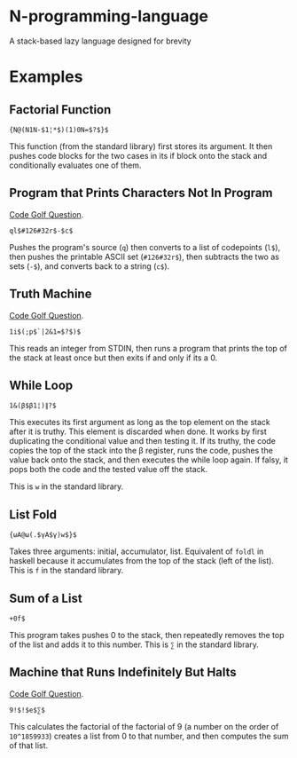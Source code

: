 # N-programming-language
A stack-based lazy language designed for brevity

# Examples

## Factorial Function

```N
{N@(N1N-$1¦*$)(1)0N=$?$}$
```

This function (from the standard library) first stores its argument. It then pushes code blocks for the two cases in its if block onto the stack and conditionally evaluates one of them.

## Program that Prints Characters Not In Program

[Code Golf Question](http://codegolf.stackexchange.com/questions/12368/print-every-character-your-program-doesnt-have/12373).

```N
ql$#126#32r$-$c$
```

Pushes the program's source (`q`) then converts to a list of codepoints (`l$`), then pushes the printable ASCII set (`#126#32r$`), then subtracts the two as sets (`-$`), and converts back to a string (`c$`).

## Truth Machine

[Code Golf Question](http://codegolf.stackexchange.com/questions/62732/implement-a-truth-machine).

```N
1i$(;p$`|2&1=$?$)$
```

This reads an integer from STDIN, then runs a program that prints the top of the stack at least once but then exits if and only if its a 0.

## While Loop

```N
1&(β$β1¦)∥?$
```

This executes its first argument as long as the top element on the stack after it is truthy. This element is discarded when done. It works by first duplicating the conditional value and then testing it. If its truthy, the code copies the top of the stack into the β register, runs the code, pushes the value back onto the stack, and then executes the while loop again. If falsy, it pops both the code and the tested value off the stack.

This is `w` in the standard library.

## List Fold

```N
{ωA@ω(.$γA$γ)w$}$
```

Takes three arguments: initial, accumulator, list. Equivalent of `foldl` in haskell because it accumulates from the top of the stack (left of the list). This is `f` in the standard library.

## Sum of a List

```N
+0f$
```

This program takes pushes 0 to the stack, then repeatedly removes the top of the list and adds it to this number. This is `∑` in the standard library.

## Machine that Runs Indefinitely But Halts

[Code Golf Question](http://codegolf.stackexchange.com/questions/36747/if-a-program-terminates-and-there-is-no-one-to-see-it-does-it-halt).

```N
9!$!$e$∑$
```

This calculates the factorial of the factorial of 9 (a number on the order of `10^1859933`) creates a list from 0 to that number, and then computes the sum of that list.
